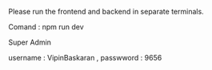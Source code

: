 Please run the frontend and backend in separate terminals.

Comand : npm run dev

Super Admin

username : VipinBaskaran ,
passwword : 9656 
